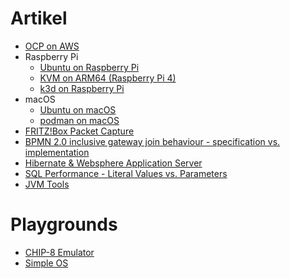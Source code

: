 # Artikel
* [OCP on AWS](ocp-aws.md)
* Raspberry Pi
  * [Ubuntu on Raspberry Pi](ubuntu-raspi.md)
  * [KVM on ARM64 (Raspberry Pi 4)](kvm-raspi.md)
  * [k3d on Raspberry Pi](k3d-raspi.md)
* macOS
  * [Ubuntu on macOS](ubuntu-macos.md)
  * [podman on macOS](podman-macos.md)
* [FRITZ!Box Packet Capture](fritz-tshark.md)
* [BPMN 2.0 inclusive gateway join behaviour - specification vs. implementation](bpmn-inclusive.md)
* [Hibernate & Websphere Application Server](hhh-was.md)
* [SQL Performance - Literal Values vs. Parameters](sql-literals.md)
* [JVM Tools](ibm-jvm.md)

# Playgrounds
* [CHIP-8 Emulator](https://github.com/apinske/chip8)
* [Simple OS](https://github.com/apinske/simpleos)
